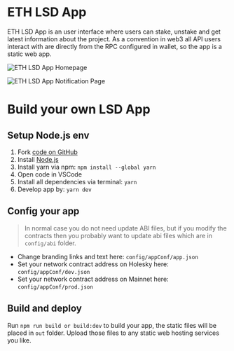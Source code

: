# ETH LSD App

ETH LSD App is an user interface where users can stake, unstake and get latest information about the project. As a convention in web3 all API users interact with are directly from the RPC configured in wallet, so the app is a static web app.

![ETH LSD App Homepage](/image/ethlsd/eth_lsd_app_homepage.png 'ETH LSD APP Homepage')

![ETH LSD App Notification Page](/image/ethlsd/eth_lsd_app_notification.png  'ETH LSD APP Notification Page')

# Build your own LSD App

## Setup Node.js env
1. Fork [code on GitHub](https://github.com/stafiprotocol/eth-lsd-app)
1. Install [Node.js](https://nodejs.org/en/learn/getting-started/how-to-install-nodejs)
1. Install yarn via npm: `npm install --global yarn`
1. Open code in VSCode
1. Install all dependencies via terminal: `yarn`
1. Develop app by: `yarn dev`

## Config your app

> In normal case you do not need update ABI files, but if you modify the contracts then you probably want to update abi files which are in `config/abi` folder.

- Change branding links and text here: `config/appConf/app.json`
- Set your network contract address on Holesky here: `config/appConf/dev.json`
- Set your network contract address on Mainnet here: `config/appConf/prod.json`


## Build and deploy

Run `npm run build or build:dev` to build your app, the static files will be placed in `out` folder. Upload those files to any static web hosting services you like.
